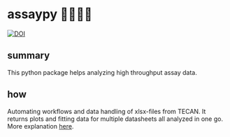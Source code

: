 # assaypy 🧑‍🔬🧪🧫
[![DOI](https://zenodo.org/badge/593362841.svg)](https://zenodo.org/badge/latestdoi/593362841)


## summary

This python package helps analyzing high throughput assay data.

## how

Automating workflows and data handling of xlsx-files from TECAN. It returns plots and fitting data for multiple datasheets all analyzed in one go. More explanation [here](https://gnzng.github.io/assaypy/).
